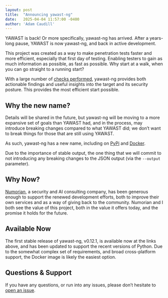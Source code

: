 ```yaml
---
layout: post
title:  "Announcing yawast-ng"
date:   2025-04-04 11:57:00 -0400
author: 'Adam Caudill'
---
```


YAWAST is back! Or more specifically, yawast-ng has arrived. After a years-long pause, YAWAST is now yawast-ng, and back in active development.

This project was created as a way to make penetration tests faster and more efficient, especially that first day of testing. Enabling testers to gain as much information as possible, as fast as possible. Why start at a walk, when you can go straight to a running start?

With a large number of [checks performed](https://numorian.github.io/yawast-ng/checks/), yawast-ng provides both actionable findings and useful insights into the target and its security posture. This provides the most efficient start possible.

## Why the new name?

 Details will be shared in the future, but yawast-ng will be moving to a more expansive set of goals than YAWAST had, and in the process, may introduce breaking changes compared to what YAWAST did; we don’t want to break things for those that  are still using YAWAST.
 
 As such, yawast-ng has a new name, including on [PyPi](https://pypi.org/project/yawast-ng/) and [Docker](https://hub.docker.com/r/adcaudill/yawast-ng).
 
 Due to the importance of stable output, the one thing that we will commit to not introducing any breaking changes to the JSON output (via the `--output` parameter).
 
## Why Now?

[Numorian](https://numorian.com), a security and AI consulting company, has been generous enough to support the renewed development efforts, both to improve their own services and as a way of giving back to the community. Numorian and I both see the value of this project, both in the value it offers today, and the promise it holds for the future.
 
## Available Now
 
 The first stable release of yawast-ng, v0.12.1, is available now at the links above, and has been updated to support the recent versions of Python. Due to the somewhat complex set of requirements, and broad cross-platform support, the Docker image is likely the easiest option.
 
## Questions & Support 

If you have any questions, or run into any issues, please don’t hesitate to [open an issue](https://github.com/Numorian/yawast-ng/issues/new).

